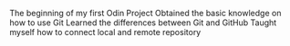 The beginning of my first Odin Project
Obtained the basic knowledge on how to use Git
Learned the differences between Git and GitHub
Taught myself how to connect local and remote repository